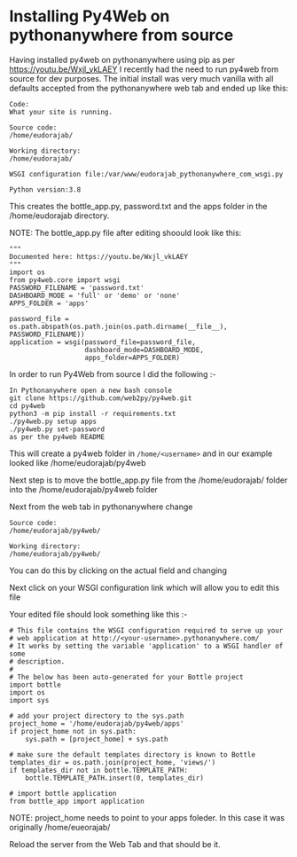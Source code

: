 # Installing Py4Web on pythonanywhere from source

Having installed py4web on pythonanywhere using pip as per https://youtu.be/Wxjl_vkLAEY I recently had the need to run py4web from source for dev purposes.
The initial install was very much vanilla with all defaults accepted from the pythonanywhere web tab and ended up like this:
```
Code:
What your site is running.

Source code:
/home/eudorajab/

Working directory:
/home/eudorajab/

WSGI configuration file:/var/www/eudorajab_pythonanywhere_com_wsgi.py

Python version:3.8
```
This creates the bottle_app.py, password.txt and the apps folder in the /home/eudorajab directory. 

NOTE: The bottle_app.py file after editing shoould look like this: 
```
"""
Documented here: https://youtu.be/Wxjl_vkLAEY
"""
import os
from py4web.core import wsgi
PASSWORD_FILENAME = 'password.txt'
DASHBOARD_MODE = 'full' or 'demo' or 'none'
APPS_FOLDER = 'apps'

password_file = os.path.abspath(os.path.join(os.path.dirname(__file__), PASSWORD_FILENAME))
application = wsgi(password_file=password_file,
                   dashboard_mode=DASHBOARD_MODE,
                   apps_folder=APPS_FOLDER)

```
In order to run Py4Web from source I did the following :-
```
In Pythonanywhere open a new bash console
git clone https://github.com/web2py/py4web.git
cd py4web
python3 -m pip install -r requirements.txt
./py4web.py setup apps
./py4web.py set-password
as per the py4web README
```
This will create a py4web folder in ```/home/<username>``` and in our example looked like /home/eudorajab/py4web
 
Next step is to move the bottle_app.py file from the /home/eudorajab/ folder into the /home/eudorajab/py4web folder

Next from the web tab in pythonanywhere change
```
Source code:
/home/eudorajab/py4web/

Working directory:
/home/eudorajab/py4web/
```
You can do this by clicking on the actual field and changing

Next click on your WSGI configuration link which will allow you to edit this file

Your edited file should look something like this :-
```
# This file contains the WSGI configuration required to serve up your
# web application at http://<your-username>.pythonanywhere.com/
# It works by setting the variable 'application' to a WSGI handler of some
# description.
#
# The below has been auto-generated for your Bottle project
import bottle
import os
import sys

# add your project directory to the sys.path
project_home = '/home/eudorajab/py4web/apps'
if project_home not in sys.path:
    sys.path = [project_home] + sys.path

# make sure the default templates directory is known to Bottle
templates_dir = os.path.join(project_home, 'views/')
if templates_dir not in bottle.TEMPLATE_PATH:
    bottle.TEMPLATE_PATH.insert(0, templates_dir)

# import bottle application
from bottle_app import application
```
NOTE: project_home needs to point to your apps foleder. In this case it was originally /home/eueorajab/

Reload the server from the Web Tab and that should be it.



